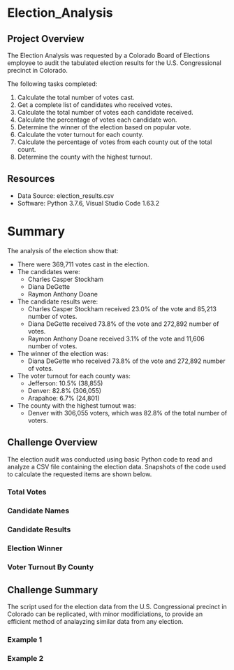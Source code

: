 # Election_Analysis

## Project Overview
The Election Analysis was requested by a Colorado Board of Elections employee to audit the tabulated election results for the U.S. Congressional precinct in Colorado.

The following tasks completed:

1. Calculate the total number of votes cast.
2. Get a complete list of candidates who received votes.
3. Calculate the total number of votes each candidate received.
4. Calculate the percentage of votes each candidate won.
5. Determine the winner of the election based on popular vote.
6. Calculate the voter turnout for each county.
7. Calculate the percentage of votes from each county out of the total count.
8. Determine the county with the highest turnout.

## Resources
- Data Source: election_results.csv
- Software: Python 3.7.6, Visual Studio Code 1.63.2

# Summary
The analysis of the election show that:
- There were 369,711 votes cast in the election.
- The candidates were: 
    - Charles Casper Stockham
    - Diana DeGette
    - Raymon Anthony Doane
- The candidate results were:
    - Charles Casper Stockham received 23.0% of the vote and 85,213 number of votes. 
    - Diana DeGette received 73.8% of the vote and 272,892 number of votes.
    - Raymon Anthony Doane received 3.1% of the vote and 11,606 number of votes.
- The winner of the election was:
    - Diana DeGette who received 73.8% of the vote and 272,892 number of votes.
- The voter turnout for each county was:
    - Jefferson: 10.5% (38,855)
    - Denver: 82.8% (306,055)
    - Arapahoe: 6.7% (24,801)
- The county with the highest turnout was:
    - Denver with 306,055 voters, which was 82.8% of the total number of voters.

## Challenge Overview
The election audit was conducted using basic Python code to read and analyze a CSV file containing the election data. Snapshots of the code used to calculate the requested items are shown below.

### Total Votes

### Candidate Names

### Candidate Results

### Election Winner

### Voter Turnout By County


## Challenge Summary
The script used for the election data from the U.S. Congressional precinct in Colorado can be replicated, with minor modificiations, to provide an efficient method of analayzing similar data from any election.

### Example 1

### Example 2
